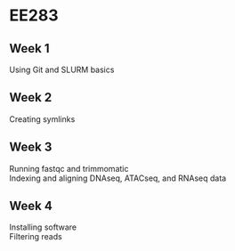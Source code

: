 # EE283

## Week 1
Using Git and SLURM basics

## Week 2
Creating symlinks 

## Week 3
Running fastqc and trimmomatic  
Indexing and aligning DNAseq, ATACseq, and RNAseq data

## Week 4
Installing software  
Filtering reads 
